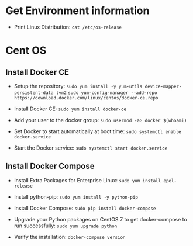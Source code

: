 # Get Environment information
* Print Linux Distribution: `cat /etc/os-release`

# Cent OS
## Install Docker CE
* Setup the repository:
`sudo yum install -y yum-utils device-mapper-persistent-data lvm2`
`sudo yum-config-manager --add-repo https://download.docker.com/linux/centos/docker-ce.repo`

* Install Docker CE:
`sudo yum install docker-ce`

* Add your user to the docker group:
`sudo usermod -aG docker $(whoami)`

* Set Docker to start automatically at boot time:
`sudo systemctl enable docker.service`

* Start the Docker service:
`sudo systemctl start docker.service`

## Install Docker Compose

* Install Extra Packages for Enterprise Linux:
`sudo yum install epel-release`

* Install python-pip:
`sudo yum install -y python-pip`

* Install Docker Compose:
`sudo pip install docker-compose`

* Upgrade your Python packages on CentOS 7 to get docker-compose to run successfully:
`sudo yum upgrade python`

* Verify the installation:
`docker-compose version`
